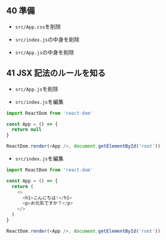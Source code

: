## 40 準備

- `src/App.css`を削除<br>

- `src/index.js`の中身を削除<br>

* `src/App.js`の中身を削除<br>

## 41 JSX 記法のルールを知る

- `src/App.js`を削除<br>

* `src/index.js`を編集<br>

```js:index.js
import ReactDom from 'react-dom'

const App = () => {
  return null
}

ReactDom.render(<App />, document.getElementById('root'))
```

- `src/index.js`を編集<br>

```js:index.js
import ReactDom from 'react-dom'

const App = () => {
  return (
    <>
      <h1>こんにちは!</h1>
      <p>お元気ですか？</p>
    </>
  )
}

ReactDom.render(<App />, document.getElementById('root'))
```
